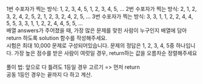 1번 수포자가 찍는 방식: 1, 2, 3, 4, 5, 1, 2, 3, 4, 5, ... 2번 수포자가 찍는 방식: 2, 1, 2, 3, 2, 4, 2, 5, 2, 1, 2, 3, 2, 4, 2, 5, ... 3번 수포자가 찍는 방식: 3, 3, 1, 1, 2, 2, 4, 4, 5, 5, 3, 3, 1, 1, 2, 2, 4, 4, 5, 5, ...
<br>
배열 answers가 주어졌을 때, 가장 많은 문제를 맞힌 사람이 누구인지 배열에 담아 return 하도록 solution 함수를 작성해주세요.
<br>
시험은 최대 10,000 문제로 구성되어있습니다. 문제의 정답은 1, 2, 3, 4, 5중 하나입니다. 가장 높은 점수를 받은 사람이 여럿일 경우, return하는 값을 오름차순 정렬해주세요
<br><br>
풀이 법: 
앞으로 다 틀려도 1등일 경우 고르기 => 먼저 return<br>
공동 1등인 경우는 끝까지 다 하고 계산.
